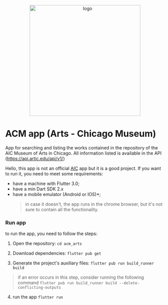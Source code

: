 <p align="center">
  <img src="https://upload.wikimedia.org/wikipedia/commons/thumb/3/32/Art_Institute_of_Chicago_logo.svg/1200px-Art_Institute_of_Chicago_logo.svg.png" width="350" title="logo">
</p>

# ACM app (Arts - Chicago Museum)

App for searching and listing the works contained in the repository of the AIC Museum of Arts in Chicago.   All information listed is available in the API (https://api.artic.edu/api/v1/)

Hello, this app is not an official [AIC](https://www.artic.edu/) app but it is a good project. If you want to run it, you need to meet some requirements:
- have a machine with Flutter 3.0;
- have a min Dart SDK 2.x
- have a mobile emulator (Android or IOS)*;
   > in case it doesn't, the app runs in the chrome browser, but it's not sure to contain all the functionality. 

### Run app

to run the app, you need to follow the steps:

1. Open the repository: 
```cd acm_arts```

2. Download dependencies:
``` flutter pub get ```

3. Generate the project's auxiliary files:
``` flutter pub run build_runner build ```

> if an error occurs in this step, consider running the following command ```flutter pub run build_runner build --delete-conflicting-outputs```

4. run the app
```flutter run ```



